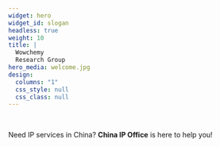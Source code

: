 ```yaml
---
widget: hero
widget_id: slogan
headless: true
weight: 10
title: |
  Wowchemy  
  Research Group
hero_media: welcome.jpg
design:
  columns: "1"
  css_style: null
  css_class: null
---
```

<br>

Need IP services in China? **China IP Office** is here to help you!